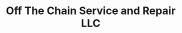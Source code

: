 ---
title: "Off The Chain Service and Repair LLC"
url: /princeton/off-the-chain-service-and-repair-llc/
shop: Autowerkstatt
---